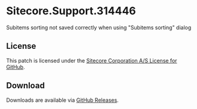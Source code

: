 # Sitecore.Support.314446
Subitems sorting not saved correctly when using &quot;Subitems sorting&quot; dialog

## License  
This patch is licensed under the [Sitecore Corporation A/S License for GitHub](https://github.com/sitecoresupport/Sitecore.Support.314446/blob/master/LICENSE).  

## Download  
Downloads are available via [GitHub Releases](https://github.com/sitecoresupport/Sitecore.Support.314446/releases).  
